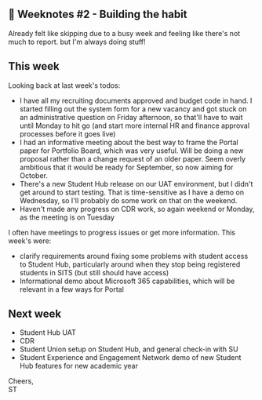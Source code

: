 ## 📝 Weeknotes #2 - Building the habit

Already felt like skipping due to a busy week and feeling like there's not much to report. but I'm always doing stuff!

## This week

Looking back at last week's todos:
* I have all my recruiting documents approved and budget code in hand. I started filling out the system form for a new vacancy and got stuck on an administrative question on Friday afternoon, so that'll have to wait until Monday to hit go (and start more internal HR and finance approval processes before it goes live)
* I had an informative meeting about the best way to frame the Portal paper for Portfolio Board, which was very useful. Will be doing a new proposal rather than a change request of an older paper. Seem overly ambitious that it would be ready for September, so now aiming for October.
* There's a new Student Hub release on our UAT environment, but I didn't get around to start testing. That is time-sensitive as I have a demo on Wednesday, so I'll probably do some work on that on the weekend.
* Haven't made any progress on CDR work, so again weekend or Monday, as the meeting is on Tuesday

I often have meetings to progress issues or get more information. This week's were:
* clarify requirements around fixing some problems with student access to Student Hub, particularly around when they stop being registered students in SITS (but still should have access)
* Informational demo about Microsoft 365 capabilities, which will be relevant in a few ways for Portal

## Next week
* Student Hub UAT
* CDR
* Student Union setup on Student Hub, and general check-in with SU
* Student Experience and Engagement Network demo of new Student Hub features for new academic year

Cheers,  
ST